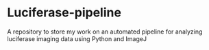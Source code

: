 # Luciferase-pipeline
A repository to store my work on an automated pipeline for analyzing luciferase imaging data using Python and ImageJ
